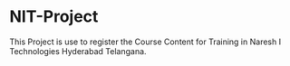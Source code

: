 # NIT-Project
This Project is use to register the Course Content for Training in Naresh I Technologies Hyderabad Telangana.  
